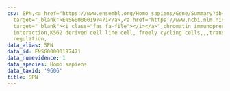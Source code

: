 ```yaml
---
csv: SPN,<a href="https://www.ensembl.org/Homo_sapiens/Gene/Summary?db=core;g=ENSG00000197471"
  target="_blank">ENSG00000197471</a>,<a href="https://www.ncbi.nlm.nih.gov/pubmed/23959860"
  target="_blank"><i class="fas fa-file"></i></a>",chromatin immunoprecipitation assay,direct
  interaction,K562 derived cell line cell, freely cycling cells,,,transcriptional
  regulation,
data_alias: SPN
data_id: ENSG00000197471
data_numevidence: 1
data_species: Homo sapiens
data_taxid: '9606'
title: SPN
---
```

